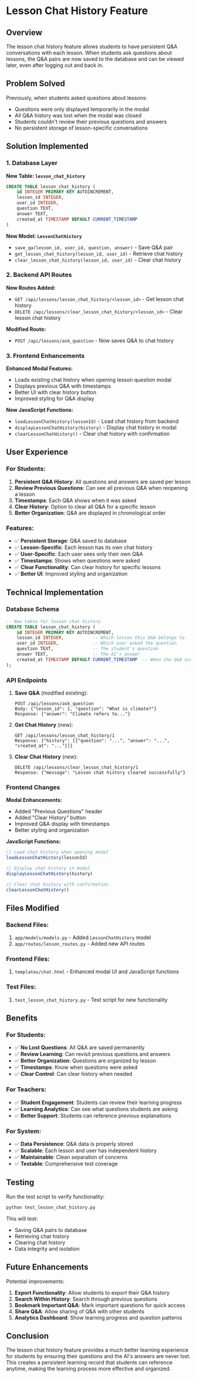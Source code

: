 # Lesson Chat History Feature

## Overview

The lesson chat history feature allows students to have persistent Q&A conversations with each lesson. When students ask questions about lessons, the Q&A pairs are now saved to the database and can be viewed later, even after logging out and back in.

## Problem Solved

Previously, when students asked questions about lessons:
- Questions were only displayed temporarily in the modal
- All Q&A history was lost when the modal was closed
- Students couldn't review their previous questions and answers
- No persistent storage of lesson-specific conversations

## Solution Implemented

### 1. Database Layer

**New Table: `lesson_chat_history`**
```sql
CREATE TABLE lesson_chat_history (
    id INTEGER PRIMARY KEY AUTOINCREMENT,
    lesson_id INTEGER,
    user_id INTEGER,
    question TEXT,
    answer TEXT,
    created_at TIMESTAMP DEFAULT CURRENT_TIMESTAMP
)
```

**New Model: `LessonChatHistory`**
- `save_qa(lesson_id, user_id, question, answer)` - Save Q&A pair
- `get_lesson_chat_history(lesson_id, user_id)` - Retrieve chat history
- `clear_lesson_chat_history(lesson_id, user_id)` - Clear chat history

### 2. Backend API Routes

**New Routes Added:**
- `GET /api/lessons/lesson_chat_history/<lesson_id>` - Get lesson chat history
- `DELETE /api/lessons/clear_lesson_chat_history/<lesson_id>` - Clear lesson chat history

**Modified Route:**
- `POST /api/lessons/ask_question` - Now saves Q&A to chat history

### 3. Frontend Enhancements

**Enhanced Modal Features:**
- Loads existing chat history when opening lesson question modal
- Displays previous Q&A with timestamps
- Better UI with clear history button
- Improved styling for Q&A display

**New JavaScript Functions:**
- `loadLessonChatHistory(lessonId)` - Load chat history from backend
- `displayLessonChatHistory(history)` - Display chat history in modal
- `clearLessonChatHistory()` - Clear chat history with confirmation

## User Experience

### For Students:

1. **Persistent Q&A History**: All questions and answers are saved per lesson
2. **Review Previous Questions**: Can see all previous Q&A when reopening a lesson
3. **Timestamps**: Each Q&A shows when it was asked
4. **Clear History**: Option to clear all Q&A for a specific lesson
5. **Better Organization**: Q&A are displayed in chronological order

### Features:

- ✅ **Persistent Storage**: Q&A saved to database
- ✅ **Lesson-Specific**: Each lesson has its own chat history
- ✅ **User-Specific**: Each user sees only their own Q&A
- ✅ **Timestamps**: Shows when questions were asked
- ✅ **Clear Functionality**: Can clear history for specific lessons
- ✅ **Better UI**: Improved styling and organization

## Technical Implementation

### Database Schema
```sql
-- New table for lesson chat history
CREATE TABLE lesson_chat_history (
    id INTEGER PRIMARY KEY AUTOINCREMENT,
    lesson_id INTEGER,           -- Which lesson this Q&A belongs to
    user_id INTEGER,             -- Which user asked the question
    question TEXT,               -- The student's question
    answer TEXT,                 -- The AI's answer
    created_at TIMESTAMP DEFAULT CURRENT_TIMESTAMP  -- When the Q&A occurred
);
```

### API Endpoints

1. **Save Q&A** (modified existing):
   ```
   POST /api/lessons/ask_question
   Body: {"lesson_id": 1, "question": "What is climate?"}
   Response: {"answer": "Climate refers to..."}
   ```

2. **Get Chat History** (new):
   ```
   GET /api/lessons/lesson_chat_history/1
   Response: {"history": [{"question": "...", "answer": "...", "created_at": "..."}]}
   ```

3. **Clear Chat History** (new):
   ```
   DELETE /api/lessons/clear_lesson_chat_history/1
   Response: {"message": "Lesson chat history cleared successfully"}
   ```

### Frontend Changes

**Modal Enhancements:**
- Added "Previous Questions" header
- Added "Clear History" button
- Improved Q&A display with timestamps
- Better styling and organization

**JavaScript Functions:**
```javascript
// Load chat history when opening modal
loadLessonChatHistory(lessonId)

// Display chat history in modal
displayLessonChatHistory(history)

// Clear chat history with confirmation
clearLessonChatHistory()
```

## Files Modified

### Backend Files:
1. `app/models/models.py` - Added `LessonChatHistory` model
2. `app/routes/lesson_routes.py` - Added new API routes

### Frontend Files:
1. `templates/chat.html` - Enhanced modal UI and JavaScript functions

### Test Files:
1. `test_lesson_chat_history.py` - Test script for new functionality

## Benefits

### For Students:
- ✅ **No Lost Questions**: All Q&A are saved permanently
- ✅ **Review Learning**: Can revisit previous questions and answers
- ✅ **Better Organization**: Questions are organized by lesson
- ✅ **Timestamps**: Know when questions were asked
- ✅ **Clear Control**: Can clear history when needed

### For Teachers:
- ✅ **Student Engagement**: Students can review their learning progress
- ✅ **Learning Analytics**: Can see what questions students are asking
- ✅ **Better Support**: Students can reference previous explanations

### For System:
- ✅ **Data Persistence**: Q&A data is properly stored
- ✅ **Scalable**: Each lesson and user has independent history
- ✅ **Maintainable**: Clean separation of concerns
- ✅ **Testable**: Comprehensive test coverage

## Testing

Run the test script to verify functionality:
```bash
python test_lesson_chat_history.py
```

This will test:
- Saving Q&A pairs to database
- Retrieving chat history
- Clearing chat history
- Data integrity and isolation

## Future Enhancements

Potential improvements:
1. **Export Functionality**: Allow students to export their Q&A history
2. **Search Within History**: Search through previous questions
3. **Bookmark Important Q&A**: Mark important questions for quick access
4. **Share Q&A**: Allow sharing of Q&A with other students
5. **Analytics Dashboard**: Show learning progress and question patterns

## Conclusion

The lesson chat history feature provides a much better learning experience for students by ensuring their questions and the AI's answers are never lost. This creates a persistent learning record that students can reference anytime, making the learning process more effective and organized. 